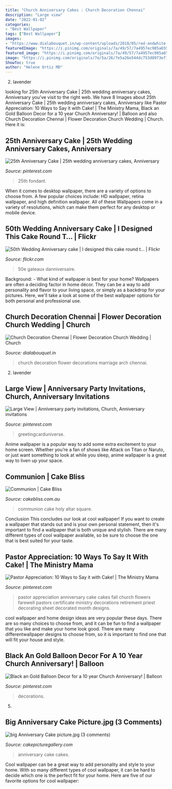 ```yaml
---
title: "Church Anniversary Cakes : Church Decoration Chennai"
description: "Large view"
date: "2022-01-02"
categories:
- "Best Wallpaper"
tags: ["Best Wallpaper"]
images:
- "https://www.dialabouquet.in/wp-content/uploads/2018/05/red-andwhite-arch.jpg"
featuredImage: "https://i.pinimg.com/originals/7a/49/57/7a4957ec985a6591f3509d195d99253a.jpg"
featured_image: "https://i.pinimg.com/originals/7a/49/57/7a4957ec985a6591f3509d195d99253a.jpg"
image: "https://i.pinimg.com/originals/7e/5a/26/7e5a26e544dc753d8973ef1cb3af48ac.jpg"
ShowToc: true
author: "Helene Ortiz MD"
---
```



2. lavender 

	

		
looking for 25th Anniversary Cake | 25th wedding anniversary cakes, Anniversary you've visit to the right web. We have 8 Images about 25th Anniversary Cake | 25th wedding anniversary cakes, Anniversary like Pastor Appreciation: 10 Ways to Say it with Cake! | The Ministry Mama, Black an Gold Balloon Decor for a 10 year Church Anniversary! | Balloon and also Church Decoration Chennai | Flower Decoration Church Wedding | Church. Here it is:
		
    
## 25th Anniversary Cake | 25th Wedding Anniversary Cakes, Anniversary

<img loading=lazy src="https://i.pinimg.com/originals/7e/5a/26/7e5a26e544dc753d8973ef1cb3af48ac.jpg" onerror="this.onerror=null;this.src='https://tse1.mm.bing.net/th?id=OIP.mllnKjw9sKyrTCu_lOXW9AHaJY&amp;pid=15.1';" alt="25th Anniversary Cake | 25th wedding anniversary cakes, Anniversary">

_Source: pinterest.com_

>25th fondant. 

	

When it comes to desktop wallpaper, there are a variety of options to choose from. A few popular choices include: HD wallpaper, retina wallpaper, and high definition wallpaper. All of these Wallpapers come in a variety of resolutions, which can make them perfect for any desktop or mobile device. 

    
## 50th Wedding Anniversary Cake | I Designed This Cake Round T… | Flickr

<img loading=lazy src="https://c1.staticflickr.com/5/4032/5078076008_8093c946b3_b.jpg" onerror="this.onerror=null;this.src='https://tse2.mm.bing.net/th?id=OIP.QJHr3gkD1Td8TGDkTrkD6QHaFj&amp;pid=15.1';" alt="50th Wedding Anniversary cake | I designed this cake round t… | Flickr">

_Source: flickr.com_

>50e gateaux danniversaire. 

	

Background: - What kind of wallpaper is best for your home?
Wallpapers are often a deciding factor in home décor. They can be a way to add personality and flavor to your living space, or simply as a backdrop for your pictures. Here, we'll take a look at some of the best wallpaper options for both personal and professional use.

    
## Church Decoration Chennai | Flower Decoration Church Wedding | Church

<img loading=lazy src="https://www.dialabouquet.in/wp-content/uploads/2018/05/red-andwhite-arch.jpg" onerror="this.onerror=null;this.src='https://tse2.mm.bing.net/th?id=OIP.068aIjQ_LV_iHwBaHhV_OQHaJ4&amp;pid=15.1';" alt="Church Decoration Chennai | Flower Decoration Church Wedding | Church">

_Source: dialabouquet.in_

>church decoration flower decorations marriage arch chennai. 

	

2. lavender 

    
## Large View | Anniversary Party Invitations, Church, Anniversary Invitations

<img loading=lazy src="https://i.pinimg.com/originals/60/8d/0b/608d0bcfe7f215deb36e1969bdeb0b14.png" onerror="this.onerror=null;this.src='https://tse1.mm.bing.net/th?id=OIP.u5Cxs73GhHCRRnLvxEfuawHaFS&amp;pid=15.1';" alt="Large View | Anniversary party invitations, Church, Anniversary invitations">

_Source: pinterest.com_

>greetingcarduniverse. 

	

Anime wallpaper is a popular way to add some extra excitement to your home screen. Whether you’re a fan of shows like Attack on Titan or Naruto, or just want something to look at while you sleep, anime wallpaper is a great way to liven up your space.

    
## Communion | Cake Bliss

<img loading=lazy src="https://www.cakebliss.com.au/wp-content/uploads/2014/02/Communion-Cake.jpg" onerror="this.onerror=null;this.src='https://tse2.mm.bing.net/th?id=OIP.2IuXX6TSaQ79Cq2WTWsfyAHaIl&amp;pid=15.1';" alt="Communion | Cake Bliss">

_Source: cakebliss.com.au_

>communion cake holy altar square. 

	

Conclusion
This concludes our look at cool wallpaper! If you want to create a wallpaper that stands out and is your own personal statement, then it's important to find a wallpaper that is both unique and stylish. There are many different types of cool wallpaper available, so be sure to choose the one that is best suited for your taste.

    
## Pastor Appreciation: 10 Ways To Say It With Cake! | The Ministry Mama

<img loading=lazy src="https://i.pinimg.com/originals/7a/49/57/7a4957ec985a6591f3509d195d99253a.jpg" onerror="this.onerror=null;this.src='https://tse3.mm.bing.net/th?id=OIP.gWRGesZL-uTjngvuWdK4eAHaFj&amp;pid=15.1';" alt="Pastor Appreciation: 10 Ways to Say it with Cake! | The Ministry Mama">

_Source: pinterest.com_

>pastor appreciation anniversary cake cakes fall church flowers farewell pastors certificate ministry decorations retirement priest decorating sheet decorated month designs. 

	

cool wallpaper and home design ideas are very popular these days. There are so many choices to choose from, and it can be fun to find a wallpaper that you like and make your home look good. There are many differentwallpaper designs to choose from, so it is important to find one that will fit your house and style.

    
## Black An Gold Balloon Decor For A 10 Year Church Anniversary! | Balloon

<img loading=lazy src="https://i.pinimg.com/736x/77/ef/e3/77efe382eca5ca9ad2585ba17e940a23.jpg" onerror="this.onerror=null;this.src='https://tse2.mm.bing.net/th?id=OIP.cMEZXIK4wq1ZyzifZDurEQHaHU&amp;pid=15.1';" alt="Black an Gold Balloon Decor for a 10 year Church Anniversary! | Balloon">

_Source: pinterest.com_

>decorations. 

	

5.

    
## Big Anniversary Cake Picture.jpg (3 Comments)

<img loading=lazy src="http://www.cakepicturegallery.com/d/10695-1/big+Anniversary+Cake+picture.jpg" onerror="this.onerror=null;this.src='https://tse4.mm.bing.net/th?id=OIP.1uQPupFNEahcHE7bsD8CPwHaKE&amp;pid=15.1';" alt="big Anniversary Cake picture.jpg (3 comments)">

_Source: cakepicturegallery.com_

>anniversary cake cakes. 

	

Cool wallpaper can be a great way to add personality and style to your home. With so many different types of cool wallpaper, it can be hard to decide which one is the perfect fit for your home. Here are five of our favorite options for cool wallpaper: 

